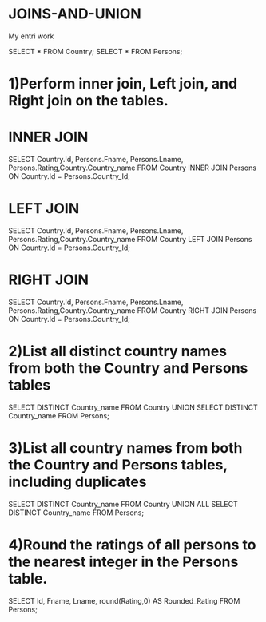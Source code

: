 # JOINS-AND-UNION
My entri work

SELECT * FROM Country;
SELECT * FROM Persons;

# 1)Perform inner join, Left join, and Right join on the tables.

# INNER JOIN

SELECT Country.Id, Persons.Fname, Persons.Lname, Persons.Rating,Country.Country_name
FROM Country INNER JOIN Persons ON Country.Id = Persons.Country_Id;

# LEFT JOIN

SELECT Country.Id, Persons.Fname, Persons.Lname, Persons.Rating,Country.Country_name
FROM Country LEFT JOIN Persons ON Country.Id = Persons.Country_Id;

# RIGHT JOIN

SELECT Country.Id, Persons.Fname, Persons.Lname, Persons.Rating,Country.Country_name
FROM Country RIGHT JOIN Persons ON Country.Id = Persons.Country_Id;

# 2)List all distinct country names from both the Country and Persons tables

SELECT DISTINCT Country_name FROM Country
UNION 
SELECT DISTINCT Country_name FROM Persons;

# 3)List all country names from both the Country and Persons tables, including duplicates

SELECT DISTINCT Country_name FROM Country
UNION ALL
SELECT DISTINCT Country_name FROM Persons;

# 4)Round the ratings of all persons to the nearest integer in the Persons table.

SELECT Id, Fname, Lname, round(Rating,0) AS Rounded_Rating FROM Persons;
